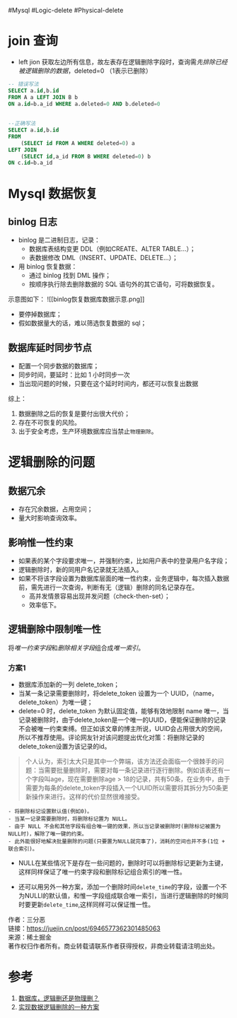 #Mysql #Logic-delete #Physical-delete


# join 查询
- left jion 获取左边所有信息，故左表存在逻辑删除字段时，查询需*先排除已经被逻辑删除的数据*，deleted=0 （1表示已删除）

```sql
-- 错误写法
SELECT a.id,b.id
FROM A a LEFT JOIN B b 
ON a.id=b.a_id WHERE a.deleted=0 AND b.deleted=0
 
 
--正确写法
SELECT a.id,b.id
FROM 
	(SELECT id FROM A WHERE deleted=0) a 
LEFT JOIN
	(SELECT id,a_id FROM B WHERE deleted=0) b 
ON c.id=b.a_id 
```


# Mysql 数据恢复
## binlog 日志
- binlog 是二进制日志，记录：
	- 数据库表结构变更 DDL（例如CREATE、ALTER TABLE…）；
	- 表数据修改 DML（INSERT、UPDATE、DELETE…）；
- 用 binlog 恢复数据：
	- 通过 binlog 找到 DML 操作；
	- 按顺序执行除去删除数据的 SQL 语句外的其它语句，可将数据恢复。

示意图如下：
![[binlog恢复数据库数据示意.png]]

  
- 要停掉数据库；
- 假如数据量大的话，难以筛选恢复数据的 sql；

## 数据库延时同步节点
-   配置一个同步数据的数据库；
-   同步时间，要延时：比如 1 小时同步一次
-   当出现问题的时候，只要在这个延时时间内，都还可以恢复出数据

综上：
1. 数据删除之后的恢复是要付出很大代价；
2. 存在不可恢复的风险。
3. 出于安全考虑，生产环境数据库应当禁止`物理删除`。

# 逻辑删除的问题
## 数据冗余
- 存在冗余数据，占用空间；
- 量大时影响查询效率。

## 影响惟一性约束
- 如果表的某个字段要求唯一，并强制约束，比如用户表中的登录用户名字段；
- 逻辑删除时，新的同用户名记录就无法插入。
- 如果不将该字段设置为数据库层面的唯一性约束，业务逻辑中，每次插入数据前，需先进行一次查询，判断有无（逻辑）删除的同名记录存在。
	- 高并发情景容易出现并发问题（check-then-set）；
	- 效率低下。

## 逻辑删除中限制唯一性
将*唯一约束字段*和*删除相关字段*组合成*唯一索引*。
### 方案1
- 数据库添加新的一列 delete_token；
- 当某一条记录需要删除时，将delete_token 设置为一个 UUID，（name，delete_token）为唯一键；
- delete=0 时，delete_token 为默认固定值，能够有效地限制 name 唯一，当记录被删除时，由于delete_token是一个唯一的UUID，便能保证删除的记录不会被唯一约束束缚。但正如该文章的博主所说，UUID会占用很大的空间，所以不推荐使用。评论网友针对该问题提出优化对策：将删除记录的delete_token设置为该记录的id。

> 个人认为，索引太大只是其中一个弊端，该方法还会面临一个很棘手的问题：当需要批量删除时，需要对每一条记录进行逐行删除。例如该表还有一个字段叫age，现在需要删除age > 18的记录，共有50条，在业务中，由于需要为每条的delete_token字段插入一个UUID所以需要将其拆分为50条更新操作来进行。这样的代价显然很难接受。

	- 将删除标记设置默认值(例如0)。
	- 当某一记录需要删除时，将删除标记置为 NULL。
	- 由于 NULL 不会和其他字段有组合唯一键的效果，所以当记录被删除时(删除标记被置为NULL时)，解除了唯一键的约束。
	- 此外能很好地解决批量删除的问题(只要置为NULL就完事了)，消耗的空间也并不多(1位 + 联合索引)。
    
-   NULL在某些情况下是存在一些问题的，删除时可以将删除标记更新为主键，这样同样保证了唯一约束字段和删除标记组合索引的唯一性。
    
-   还可以用另外一种方案，添加一个删除时间`delete_time`的字段，设置一个不为NULLl的默认值，和惟一字段组成联合唯一索引，当进行逻辑删除的时候同时要更新`delete_time`,这样同样可以保证惟一性。
    

  
作者：三分恶  
链接：https://juejin.cn/post/6946577362301485063  
来源：稀土掘金  
著作权归作者所有。商业转载请联系作者获得授权，非商业转载请注明出处。




# 参考
1. [数据库，逻辑删还是物理删？](https://juejin.cn/post/6946577362301485063)
2. [实现数据逻辑删除的一种方案](https://www.cnblogs.com/54chensongxia/p/14247966.html)